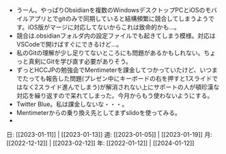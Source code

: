 - うーん。やっぱりObsidianを複数のWindowsデスクトップPCとiOSのモバイルアプリとでgitのみで同期していると結構頻繁に競合してしまうようです。iOS版がマージに対応してないからこれは致命的かも…。
- 競合は.obsidianフォルダ内の設定ファイルでも起きてしまう模様。対応はVSCodeで開けばすぐにできるけど…。
- 私のGitの理解が少し足りてないところにも問題があるかもしれない。ちょっと真剣にGitを学び直す必要がありそう。
- ずっとHCCJPの勉強会でMentimeterを課金してつかっていたけど、いつまでたっても報告した問題(プレゼン中にキーボードの右を押すと1スライドではなく2スライド進んでしまう)が解消されない上にサポートの人が頓珍漢な対応を繰り返すので呆れてしまった。今月からもう使わないようにする。
- Twitter Blue。私は課金しないな・・・。
- Mentimeterからの乗り換え先としてまずslidoを使ってみる。
- 

日: [[2023-01-11]] | [[2023-01-13]]
週: [[2023-01-05]] | [[2023-01-19]]
月: [[2022-12-12]] | [[2023-02-12]]
年: [[2022-01-12]] | [[2024-01-12]]